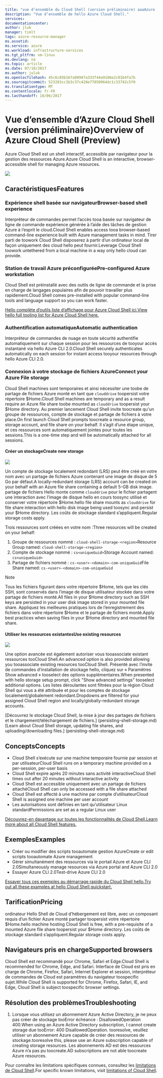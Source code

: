 ```yaml
---
title: "vue d’ensemble du Cloud Shell (version préliminaire) aaaAzure | Documents Microsoft"
description: "Vue d’ensemble de hello Azure Cloud Shell."
services: 
documentationcenter: 
author: jluk
manager: timlt
tags: azure-resource-manager
ms.assetid: 
ms.service: azure
ms.workload: infrastructure-services
ms.tgt_pltfrm: vm-linux
ms.devlang: na
ms.topic: article
ms.date: 07/10/2017
ms.author: juluk
ms.openlocfilehash: 45c6c85b167a90947a333f44a9186e2c01b4fa7b
ms.sourcegitcommit: 523283cc1b3c37c428e77850964dc1c33742c5f0
ms.translationtype: MT
ms.contentlocale: fr-FR
ms.lasthandoff: 10/06/2017
---
```

# <a name="overview-of-azure-cloud-shell-preview"></a><span data-ttu-id="c3f5c-103">Vue d’ensemble d’Azure Cloud Shell (version préliminaire)</span><span class="sxs-lookup"><span data-stu-id="c3f5c-103">Overview of Azure Cloud Shell (Preview)</span></span>
<span data-ttu-id="c3f5c-104">Azure Cloud Shell est un shell interactif, accessible par navigateur pour la gestion des ressources Azure.</span><span class="sxs-lookup"><span data-stu-id="c3f5c-104">Azure Cloud Shell is an interactive, browser-accessible shell for managing Azure resources.</span></span>

![](media/overview-pic.png)

## <a name="features"></a><span data-ttu-id="c3f5c-105">Caractéristiques</span><span class="sxs-lookup"><span data-stu-id="c3f5c-105">Features</span></span>
### <a name="browser-based-shell-experience"></a><span data-ttu-id="c3f5c-106">Expérience shell basée sur navigateur</span><span class="sxs-lookup"><span data-stu-id="c3f5c-106">Browser-based shell experience</span></span>
<span data-ttu-id="c3f5c-107">Interpréteur de commandes permet l’accès tooa basée sur navigateur de ligne de commande expérience générée à l’aide des tâches de gestion Azure à l’esprit le cloud.</span><span class="sxs-lookup"><span data-stu-id="c3f5c-107">Cloud Shell enables access tooa browser-based command-line experience built with Azure management tasks in mind.</span></span> <span data-ttu-id="c3f5c-108">Tirer parti de toowork Cloud Shell disposerez à partir d’un ordinateur local de façon uniquement des cloud hello peut fournir.</span><span class="sxs-lookup"><span data-stu-id="c3f5c-108">Leverage Cloud Shell toowork untethered from a local machine in a way only hello cloud can provide.</span></span>

### <a name="pre-configured-azure-workstation"></a><span data-ttu-id="c3f5c-109">Station de travail Azure préconfigurée</span><span class="sxs-lookup"><span data-stu-id="c3f5c-109">Pre-configured Azure workstation</span></span>
<span data-ttu-id="c3f5c-110">Cloud Shell est préinstallé avec des outils de ligne de commande et la prise en charge de langages populaires afin de pouvoir travailler plus rapidement.</span><span class="sxs-lookup"><span data-stu-id="c3f5c-110">Cloud Shell comes pre-installed with popular command-line tools and language support so you can work faster.</span></span>

[<span data-ttu-id="c3f5c-111">Hello complète d’outils liste d’affichage pour Azure Cloud Shell ici.</span><span class="sxs-lookup"><span data-stu-id="c3f5c-111">View hello full tooling list for Azure Cloud Shell here.</span></span>](features.md#tools)

### <a name="automatic-authentication"></a><span data-ttu-id="c3f5c-112">Authentification automatique</span><span class="sxs-lookup"><span data-stu-id="c3f5c-112">Automatic authentication</span></span>
<span data-ttu-id="c3f5c-113">Interpréteur de commandes de nuage en toute sécurité authentifie automatiquement sur chaque session pour les ressources de tooyour accès instantané via hello Azure CLI 2.0.</span><span class="sxs-lookup"><span data-stu-id="c3f5c-113">Cloud Shell securely authenticates automatically on each session for instant access tooyour resources through hello Azure CLI 2.0.</span></span>

### <a name="connect-your-azure-file-storage"></a><span data-ttu-id="c3f5c-114">Connexion à votre stockage de fichiers Azure</span><span class="sxs-lookup"><span data-stu-id="c3f5c-114">Connect your Azure File storage</span></span>
<span data-ttu-id="c3f5c-115">Cloud Shell machines sont temporaires et ainsi nécessiter une toobe de partage de fichiers Azure monté en tant que `clouddrive` toopersist votre répertoire $Home.</span><span class="sxs-lookup"><span data-stu-id="c3f5c-115">Cloud Shell machines are temporary and as a result require an Azure file share toobe mounted as `clouddrive` toopersist your $Home directory.</span></span>
<span data-ttu-id="c3f5c-116">Au premier lancement Cloud Shell invite toocreate qu'un groupe de ressources, compte de stockage et partage de fichiers à votre place.</span><span class="sxs-lookup"><span data-stu-id="c3f5c-116">On first launch Cloud Shell prompts toocreate a resource group, storage account, and file share on your behalf.</span></span> <span data-ttu-id="c3f5c-117">Il s’agit d’une étape unique, et ces ressources sont automatiquement jointes pour toutes les sessions.</span><span class="sxs-lookup"><span data-stu-id="c3f5c-117">This is a one-time step and will be automatically attached for all sessions.</span></span> 

#### <a name="create-new-storage"></a><span data-ttu-id="c3f5c-118">Créer un stockage</span><span class="sxs-lookup"><span data-stu-id="c3f5c-118">Create new storage</span></span>
![](media/basic-storage.png)

<span data-ttu-id="c3f5c-119">Un compte de stockage localement redondant (LRS) peut être créé en votre nom avec un partage de fichiers Azure contenant une image de disque de 5 Go par défaut.</span><span class="sxs-lookup"><span data-stu-id="c3f5c-119">A locally-redundant storage (LRS) account can be created on your behalf with an Azure file share containing a default 5-GB disk image.</span></span> <span data-ttu-id="c3f5c-120">partage de fichiers Hello monte comme `clouddrive` pour le fichier partagent une interaction avec l’image de disque hello en cours toosync utilisé et conserver votre répertoire $Home.</span><span class="sxs-lookup"><span data-stu-id="c3f5c-120">hello file share mounts as `clouddrive` for file share interaction with hello disk image being used toosync and persist your $Home directory.</span></span> <span data-ttu-id="c3f5c-121">Les coûts de stockage standard s’appliquent.</span><span class="sxs-lookup"><span data-stu-id="c3f5c-121">Regular storage costs apply.</span></span>

<span data-ttu-id="c3f5c-122">Trois ressources sont créées en votre nom :</span><span class="sxs-lookup"><span data-stu-id="c3f5c-122">Three resources will be created on your behalf:</span></span>
1. <span data-ttu-id="c3f5c-123">Groupe de ressources nommé : `cloud-shell-storage-<region>`</span><span class="sxs-lookup"><span data-stu-id="c3f5c-123">Resource Group named: `cloud-shell-storage-<region>`</span></span>
2. <span data-ttu-id="c3f5c-124">Compte de stockage nommé : `cs<uniqueGuid>`</span><span class="sxs-lookup"><span data-stu-id="c3f5c-124">Storage Account named: `cs<uniqueGuid>`</span></span>
3. <span data-ttu-id="c3f5c-125">Partage de fichiers nommé : `cs-<user>-<domain>-com-uniqueGuid`</span><span class="sxs-lookup"><span data-stu-id="c3f5c-125">File Share named: `cs-<user>-<domain>-com-uniqueGuid`</span></span>

> [!Note]
> <span data-ttu-id="c3f5c-126">Tous les fichiers figurant dans votre répertoire $Home, tels que les clés SSH, sont conservés dans l’image de disque utilisateur stockée dans votre partage de fichiers monté.</span><span class="sxs-lookup"><span data-stu-id="c3f5c-126">All files in your $Home directory such as SSH keys are persisted in your user disk image stored in your mounted file share.</span></span> <span data-ttu-id="c3f5c-127">Appliquez les meilleures pratiques lors de l’enregistrement des fichiers dans votre répertoire $Home et le partage de fichiers monté.</span><span class="sxs-lookup"><span data-stu-id="c3f5c-127">Apply best practices when saving files in your $Home directory and mounted file share.</span></span>

#### <a name="use-existing-resources"></a><span data-ttu-id="c3f5c-128">Utiliser les ressources existantes</span><span class="sxs-lookup"><span data-stu-id="c3f5c-128">Use existing resources</span></span>
![](media/advanced-storage.png)

<span data-ttu-id="c3f5c-129">Une option avancée est également autoriser vous tooassociate existant ressources tooCloud Shell.</span><span class="sxs-lookup"><span data-stu-id="c3f5c-129">An advanced option is also provided allowing you tooassociate existing resources tooCloud Shell.</span></span> <span data-ttu-id="c3f5c-130">Présenté avec l’invite de commandes d’installation de stockage hello, cliquez sur « Paramètres Show advanced » tooselect des options supplémentaires.</span><span class="sxs-lookup"><span data-stu-id="c3f5c-130">When presented with hello storage setup prompt, click "Show advanced settings" tooselect additional options.</span></span> <span data-ttu-id="c3f5c-131">Les listes déroulantes sont filtrées pour la région Cloud Shell qui vous a été attribuée et pour les comptes de stockage localement/globalement redondant.</span><span class="sxs-lookup"><span data-stu-id="c3f5c-131">Dropdowns are filtered for your assigned Cloud Shell region and locally/globally-redundant storage accounts.</span></span>

<span data-ttu-id="c3f5c-132">[Découvrez le stockage Cloud Shell, la mise à jour des partages de fichiers et le chargement/téléchargement de fichiers.] (persisting-shell-storage.md)</span><span class="sxs-lookup"><span data-stu-id="c3f5c-132">[Learn about Cloud Shell storage, updating file shares, and uploading/downloading files.] (persisting-shell-storage.md)</span></span>

## <a name="concepts"></a><span data-ttu-id="c3f5c-133">Concepts</span><span class="sxs-lookup"><span data-stu-id="c3f5c-133">Concepts</span></span>
* <span data-ttu-id="c3f5c-134">Cloud Shell s’exécute sur une machine temporaire fournie par session et par utilisateur</span><span class="sxs-lookup"><span data-stu-id="c3f5c-134">Cloud Shell runs on a temporary machine provided on a per-session, per-user basis</span></span>
* <span data-ttu-id="c3f5c-135">Cloud Shell expire après 20 minutes sans activité interactive</span><span class="sxs-lookup"><span data-stu-id="c3f5c-135">Cloud Shell times out after 20 minutes without interactive activity</span></span>
* <span data-ttu-id="c3f5c-136">Cloud Shell est accessible uniquement avec un partage de fichiers attaché</span><span class="sxs-lookup"><span data-stu-id="c3f5c-136">Cloud Shell can only be accessed with a file share attached</span></span>
* <span data-ttu-id="c3f5c-137">Cloud Shell est affecté à une machine par compte d’utilisateur</span><span class="sxs-lookup"><span data-stu-id="c3f5c-137">Cloud Shell is assigned one machine per user account</span></span>
* <span data-ttu-id="c3f5c-138">Les autorisations sont définies en tant qu’utilisateur Linux standard</span><span class="sxs-lookup"><span data-stu-id="c3f5c-138">Permissions are set as a regular Linux user</span></span>

[<span data-ttu-id="c3f5c-139">Découvrez-en davantage sur toutes les fonctionnalités de Cloud Shell.</span><span class="sxs-lookup"><span data-stu-id="c3f5c-139">Learn more about all Cloud Shell features.</span></span>](features.md)

## <a name="examples"></a><span data-ttu-id="c3f5c-140">Exemples</span><span class="sxs-lookup"><span data-stu-id="c3f5c-140">Examples</span></span>
* <span data-ttu-id="c3f5c-141">Créer ou modifier des scripts tooautomate gestion Azure</span><span class="sxs-lookup"><span data-stu-id="c3f5c-141">Create or edit scripts tooautomate Azure management</span></span>
* <span data-ttu-id="c3f5c-142">Gérer simultanément des ressources via le portail Azure et Azure CLI 2.0</span><span class="sxs-lookup"><span data-stu-id="c3f5c-142">Simultaneously manage resources via Azure portal and Azure CLI 2.0</span></span>
* <span data-ttu-id="c3f5c-143">Essayer Azure CLI 2.0</span><span class="sxs-lookup"><span data-stu-id="c3f5c-143">Test-drive Azure CLI 2.0</span></span>

[<span data-ttu-id="c3f5c-144">Essayer tous ces exemples au démarrage rapide du Cloud Shell hello.</span><span class="sxs-lookup"><span data-stu-id="c3f5c-144">Try out all these examples at hello Cloud Shell quickstart.</span></span>](quickstart.md)

## <a name="pricing"></a><span data-ttu-id="c3f5c-145">Tarification</span><span class="sxs-lookup"><span data-stu-id="c3f5c-145">Pricing</span></span>
<span data-ttu-id="c3f5c-146">ordinateur Hello Shell de Cloud d’hébergement est libre, avec un composant requis d’un fichier Azure monté partager toopersist votre répertoire $Home.</span><span class="sxs-lookup"><span data-stu-id="c3f5c-146">hello machine hosting Cloud Shell is free, with a pre-requisite of a mounted Azure file share toopersist your $Home directory.</span></span> <span data-ttu-id="c3f5c-147">Les coûts de stockage standard s’appliquent.</span><span class="sxs-lookup"><span data-stu-id="c3f5c-147">Regular storage costs apply.</span></span>

## <a name="supported-browsers"></a><span data-ttu-id="c3f5c-148">Navigateurs pris en charge</span><span class="sxs-lookup"><span data-stu-id="c3f5c-148">Supported browsers</span></span>
<span data-ttu-id="c3f5c-149">Cloud Shell est recommandé pour Chrome, Safari et Edge.</span><span class="sxs-lookup"><span data-stu-id="c3f5c-149">Cloud Shell is recommended for Chrome, Edge, and Safari.</span></span> <span data-ttu-id="c3f5c-150">Interface de Cloud est pris en charge de Chrome, Firefox, Safari, Internet Explorer et session, interpréteur de commandes de Cloud est paramètres du navigateur toospecific sujet.</span><span class="sxs-lookup"><span data-stu-id="c3f5c-150">While Cloud Shell is supported for Chrome, Firefox, Safari, IE, and Edge, Cloud Shell is subject toospecific browser settings.</span></span>

## <a name="troubleshooting"></a><span data-ttu-id="c3f5c-151">Résolution des problèmes</span><span class="sxs-lookup"><span data-stu-id="c3f5c-151">Troubleshooting</span></span>
1. <span data-ttu-id="c3f5c-152">Lorsque vous utilisez un abonnement Azure Active Directory, je ne peux pas créer de stockage tooError échéance : DisallowedOperation 400.</span><span class="sxs-lookup"><span data-stu-id="c3f5c-152">When using an Azure Active Directory subscription, I cannot create storage due tooError: 400 DisallowedOperation.</span></span> <span data-ttu-id="c3f5c-153">tooresolve, veuillez utiliser un abonnement Azure capable de créer des ressources de stockage.</span><span class="sxs-lookup"><span data-stu-id="c3f5c-153">tooresolve this, please use an Azure subscription capable of creating storage resources.</span></span> <span data-ttu-id="c3f5c-154">Les abonnements AD est des ressources Azure n’a pas pu toocreate.</span><span class="sxs-lookup"><span data-stu-id="c3f5c-154">AD subscriptions are not able toocreate Azure resources.</span></span>

<span data-ttu-id="c3f5c-155">Pour connaître les limitations spécifiques connues, consultez les [limitations de Cloud Shell](limitations.md).</span><span class="sxs-lookup"><span data-stu-id="c3f5c-155">For specific known limitations, visit [limitations of Cloud Shell](limitations.md).</span></span>
